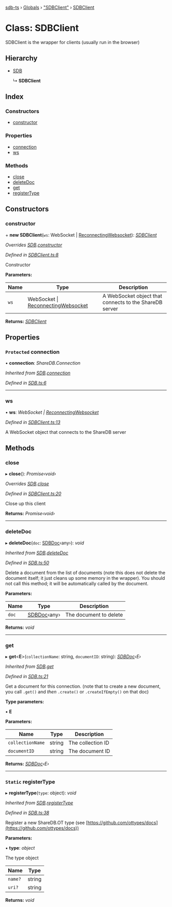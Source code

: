 [sdb-ts](../README.md) › [Globals](../globals.md) › ["SDBClient"](../modules/_sdbclient_.md) › [SDBClient](_sdbclient_.sdbclient.md)

# Class: SDBClient

SDBClient is the wrapper for clients (usually run in the browser)

## Hierarchy

* [SDB](_sdb_.sdb.md)

  ↳ **SDBClient**

## Index

### Constructors

* [constructor](_sdbclient_.sdbclient.md#constructor)

### Properties

* [connection](_sdbclient_.sdbclient.md#protected-connection)
* [ws](_sdbclient_.sdbclient.md#ws)

### Methods

* [close](_sdbclient_.sdbclient.md#close)
* [deleteDoc](_sdbclient_.sdbclient.md#deletedoc)
* [get](_sdbclient_.sdbclient.md#get)
* [registerType](_sdbclient_.sdbclient.md#static-registertype)

## Constructors

###  constructor

\+ **new SDBClient**(`ws`: WebSocket | [ReconnectingWebsocket](_utils_.reconnectingwebsocket.md)): *[SDBClient](_sdbclient_.sdbclient.md)*

*Overrides [SDB](_sdb_.sdb.md).[constructor](_sdb_.sdb.md#constructor)*

*Defined in [SDBClient.ts:8](https://github.com/soney/sdb-ts/blob/5c450be/src/SDBClient.ts#L8)*

Constructor

**Parameters:**

Name | Type | Description |
------ | ------ | ------ |
`ws` | WebSocket &#124; [ReconnectingWebsocket](_utils_.reconnectingwebsocket.md) | A WebSocket object that connects to the ShareDB server  |

**Returns:** *[SDBClient](_sdbclient_.sdbclient.md)*

## Properties

### `Protected` connection

• **connection**: *ShareDB.Connection*

*Inherited from [SDB](_sdb_.sdb.md).[connection](_sdb_.sdb.md#protected-connection)*

*Defined in [SDB.ts:6](https://github.com/soney/sdb-ts/blob/5c450be/src/SDB.ts#L6)*

___

###  ws

• **ws**: *WebSocket | [ReconnectingWebsocket](_utils_.reconnectingwebsocket.md)*

*Defined in [SDBClient.ts:13](https://github.com/soney/sdb-ts/blob/5c450be/src/SDBClient.ts#L13)*

A WebSocket object that connects to the ShareDB server

## Methods

###  close

▸ **close**(): *Promise‹void›*

*Overrides [SDB](_sdb_.sdb.md).[close](_sdb_.sdb.md#abstract-close)*

*Defined in [SDBClient.ts:20](https://github.com/soney/sdb-ts/blob/5c450be/src/SDBClient.ts#L20)*

Close up this client

**Returns:** *Promise‹void›*

___

###  deleteDoc

▸ **deleteDoc**(`doc`: [SDBDoc](_sdbdoc_.sdbdoc.md)‹any›): *void*

*Inherited from [SDB](_sdb_.sdb.md).[deleteDoc](_sdb_.sdb.md#deletedoc)*

*Defined in [SDB.ts:50](https://github.com/soney/sdb-ts/blob/5c450be/src/SDB.ts#L50)*

Delete a document from the list of documents (note this does not delete the document itself; it just cleans up some memory in the wrapper).
You should not call this method; it will be automatically called by the document.

**Parameters:**

Name | Type | Description |
------ | ------ | ------ |
`doc` | [SDBDoc](_sdbdoc_.sdbdoc.md)‹any› | The document to delete  |

**Returns:** *void*

___

###  get

▸ **get**<**E**>(`collectionName`: string, `documentID`: string): *[SDBDoc](_sdbdoc_.sdbdoc.md)‹E›*

*Inherited from [SDB](_sdb_.sdb.md).[get](_sdb_.sdb.md#get)*

*Defined in [SDB.ts:21](https://github.com/soney/sdb-ts/blob/5c450be/src/SDB.ts#L21)*

Get a document for this connection. (note that to create a new document, you call `.get()` and *then* `.create()` or `.createIfEmpty()` on that doc)

**Type parameters:**

▪ **E**

**Parameters:**

Name | Type | Description |
------ | ------ | ------ |
`collectionName` | string | The collection ID |
`documentID` | string | The document ID  |

**Returns:** *[SDBDoc](_sdbdoc_.sdbdoc.md)‹E›*

___

### `Static` registerType

▸ **registerType**(`type`: object): *void*

*Inherited from [SDB](_sdb_.sdb.md).[registerType](_sdb_.sdb.md#static-registertype)*

*Defined in [SDB.ts:38](https://github.com/soney/sdb-ts/blob/5c450be/src/SDB.ts#L38)*

Register a new ShareDB.OT type (see [https://github.com/ottypes/docs](https://github.com/ottypes/docs))

**Parameters:**

▪ **type**: *object*

The type object

Name | Type |
------ | ------ |
`name?` | string |
`uri?` | string |

**Returns:** *void*
